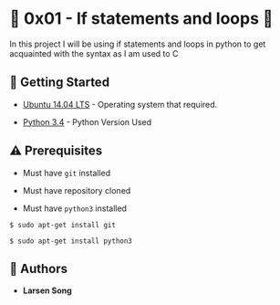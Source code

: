 # :shell: 0x01 - If statements and loops :shell:

In this project I will be using if statements and loops in python to get acquainted with the syntax as I am used to C

## :running: Getting Started

* [Ubuntu 14.04 LTS](http://releases.ubuntu.com/14.04/) - Operating system that required.

* [Python 3.4](https://www.python.org/download/releases/3.4.0/) - Python Version Used

## :warning: Prerequisites

* Must have `git` installed

* Must have repository cloned

* Must have `python3` installed

```
$ sudo apt-get install git
```

```
$ sudo apt-get install python3

```
## :blue_book: Authors
* **Larsen Song**
